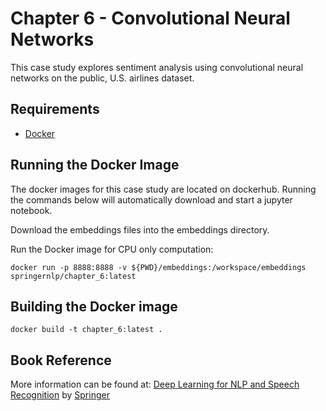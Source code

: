 # Chapter 6 - Convolutional Neural Networks
This case study explores sentiment analysis using convolutional neural networks on the public, U.S. airlines dataset. 

## Requirements
* [Docker](https://docs.docker.com/install/) 

## Running the Docker Image
The docker images for this case study are located on dockerhub. Running the commands below will automatically download and start a jupyter notebook.

Download the embeddings files into the embeddings directory. 

Run the Docker image for CPU only computation:
```
docker run -p 8888:8888 -v ${PWD}/embeddings:/workspace/embeddings  springernlp/chapter_6:latest
```

## Building the Docker image
```
docker build -t chapter_6:latest .
```

## Book Reference
More information can be found at: [Deep Learning for NLP and Speech Recognition](https://www.amazon.com/Deep-Learning-NLP-Speech-Recognition/dp/3030145956) by [Springer](https://www.springer.com/us/book/9783030145958) 
